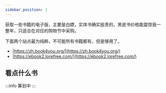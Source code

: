 ```yaml
---
sidebar_position: 1
---
```


获取一些书籍的电子版，主要是白嫖，实体书确实挺贵的，黑皮书价格能震惊我一整年，只适合在对应的购物节中采购。

下面两个站点最为纯粹，不可能所有书籍都有，但是够用了。

- [https://zh.book4you.org/](https://zh.book4you.org/)
- [https://ebook2.lorefree.com/](https://ebook2.lorefree.com/)

## 看点什么书

:::info
筹划中
:::
